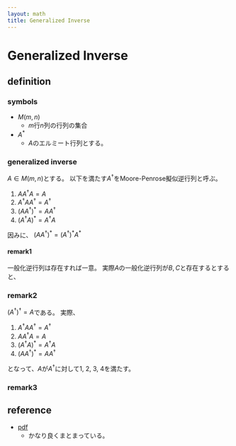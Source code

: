 ```yaml
---
layout: math
title: Generalized Inverse
---
```


# Generalized Inverse

## definition
### symbols
* $M(m, n)$
    * $m$行$n$列の行列の集合
* $A^{*}$
    * $A$のエルミート行列とする。

### generalized inverse
$A \in M(m, n)$とする。
以下を満たす$A^{\dagger}$をMoore-Penrose擬似逆行列と呼ぶ。
1. $AA^{\dagger}A = A$
2. $A^{\dagger}AA^{\dagger} = A^{\dagger}$
3. $(AA^{\dagger})^{*} = AA^{\dagger}$
4. $(A^{\dagger}A)^{*} = A^{\dagger}A$

因みに、
$(AA^{\dagger})^{*} = (A^{\dagger})^{*}A^{*}$

#### remark1
一般化逆行列は存在すれば一意。
実際$A$の一般化逆行列が$B, C$と存在するとすると、

### remark2
$(A^{\dagger})^{\dagger} = A$である。
実際、
1. $A^{\dagger}AA^{\dagger} = A^{\dagger}$
2. $AA^{\dagger}A = A$
3. $(A^{\dagger}A)^{*} = A^{\dagger}A$
4. $(AA^{\dagger})^{*} = AA^{\dagger}$

となって、$A$が$A^{\dagger}$に対して1, 2, 3, 4を満たす。

### remark3

## reference
* [pdf](http://www.i-repository.net/il/user_contents/02/.../keidaironshu_062_005_037-047.pdf)
    * かなり良くまとまっている。
